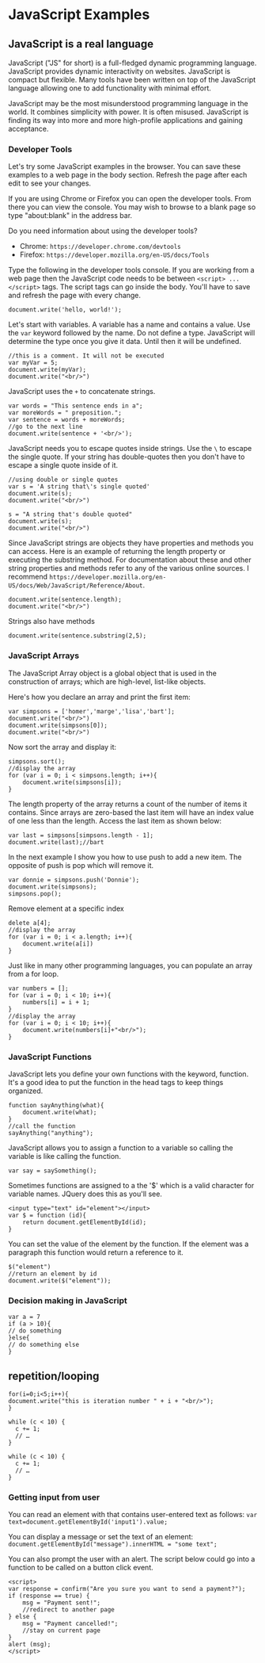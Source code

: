 # JavaScript Examples

## JavaScript is a real language

JavaScript \("JS" for short\) is a full-fledged dynamic programming language. JavaScript provides dynamic interactivity on websites. JavaScript is compact but flexible. Many tools have been written on top of the JavaScript language allowing one to add functionality with minimal effort.

JavaScript may be the most misunderstood programming language in the world. It combines simplicity with power. It is often misused. JavaScript is finding its way into more and more high-profile applications and gaining acceptance.

### Developer Tools

Let's try some JavaScript examples in the browser. You can save these examples to a web page in the body section. Refresh the page after each edit to see your changes.

If you are using Chrome or Firefox you can open the developer tools. From there you can view the console. You may wish to browse to a blank page so type "about:blank" in the address bar.

Do you need information about using the developer tools?

* Chrome: `https://developer.chrome.com/devtools` 
* Firefox: `https://developer.mozilla.org/en-US/docs/Tools`

Type the following in the developer tools console. If you are working from a web page then the JavaScript code needs to be between `<script> ... </script>` tags. The script tags can go inside the body. You'll have to save and refresh the page with every change.

```markup
document.write('hello, world!');
```

Let's start with variables. A variable has a name and contains a value. Use the `var` keyword followed by the name. Do not define a type. JavaScript will determine the type once you give it data. Until then it will be undefined.

```markup
//this is a comment. It will not be executed
var myVar = 5;
document.write(myVar);
document.write("<br/>")
```

JavaScript uses the `+` to concatenate strings.

```markup
var words = "This sentence ends in a";
var moreWords = " preposition.";
var sentence = words + moreWords;
//go to the next line
document.write(sentence + '<br/>');
```

JavaScript needs you to escape quotes inside strings. Use the `\` to escape the single quote. If your string has double-quotes then you don't have to escape a single quote inside of it.

```markup
//using double or single quotes
var s = 'A string that\'s single quoted'
document.write(s);
document.write("<br/>")

s = "A string that's double quoted"
document.write(s);
document.write("<br/>")
```

Since JavaScript strings are objects they have properties and methods you can access. Here is an example of returning the length property or executing the substring method. For documentation about these and other string properties and methods refer to any of the various online sources. I recommend `https://developer.mozilla.org/en-US/docs/Web/JavaScript/Reference/About`.

```markup
document.write(sentence.length);
document.write("<br/>")
```

Strings also have methods

```markup
document.write(sentence.substring(2,5);
```

### JavaScript Arrays

The JavaScript Array object is a global object that is used in the construction of arrays; which are high-level, list-like objects.

Here's how you declare an array and print the first item:

```markup
var simpsons = ['homer','marge','lisa','bart'];
document.write("<br/>")
document.write(simpsons[0]);
document.write("<br/>")
```

Now sort the array and display it:

```markup
simpsons.sort();
//display the array
for (var i = 0; i < simpsons.length; i++){
    document.write(simpsons[i]);
}
```

The length property of the array returns a count of the number of items it contains. Since arrays are zero-based the last item will have an index value of one less than the length. Access the last item as shown below:

```markup
var last = simpsons[simpsons.length - 1];
document.write(last);//bart
```

In the next example I show you how to use push to add a new item. The opposite of push is pop which will remove it.

```markup
var donnie = simpsons.push('Donnie');
document.write(simpsons);
simpsons.pop();
```

Remove element at a specific index

```markup
delete a[4];
//display the array
for (var i = 0; i < a.length; i++){
    document.write(a[i])
}
```

Just like in many other programming languages, you can populate an array from a for loop.

```markup
var numbers = [];
for (var i = 0; i < 10; i++){
    numbers[i] = i + 1;
}
//display the array
for (var i = 0; i < 10; i++){
    document.write(numbers[i]+"<br/>");
}
```

### JavaScript Functions

JavaScript lets you define your own functions with the keyword, function. It's a good idea to put the function in the head tags to keep things organized.

```markup
function sayAnything(what){
    document.write(what);
}
//call the function
sayAnything("anything");
```

JavaScript allows you to assign a function to a variable so calling the variable is like calling the function.

```markup
var say = saySomething();
```

Sometimes functions are assigned to a the '$' which is a valid character for variable names. JQuery does this as you'll see.

```markup
<input type="text" id="element"></input>
var $ = function (id){
    return document.getElementById(id);
}
```

You can set the value of the element by the function. If the element was a paragraph this function would return a reference to it.

```markup
$("element")
//return an element by id
document.write($("element"));
```

### Decision making in JavaScript

```markup
var a = 7
if (a > 10){
// do something
}else{
// do something else
}
```

## repetition/looping

```markup
for(i=0;i<5;i++){
document.write("this is iteration number " + i + "<br/>");
}
```

```markup
while (c < 10) {
  c += 1;
  // …
}
```

```markup
while (c < 10) {
  c += 1;
  // …
}
```

### Getting input from user

You can read an element with that contains user-entered text as follows: `var text=document.getElementById('input1').value;`

You can display a message or set the text of an element: `document.getElementById("message").innerHTML = "some text";`

You can also prompt the user with an alert. The script below could go into a function to be called on a button click event. 

```markup
<script>
var response = confirm("Are you sure you want to send a payment?");
if (response == true) {
    msg = "Payment sent!";
    //redirect to another page
} else {
    msg = "Payment cancelled!";
    //stay on current page
}
alert (msg);
</script>
```

